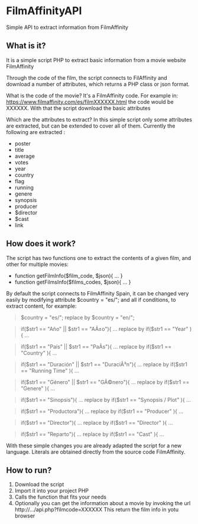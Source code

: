 # FilmAffinityAPI
Simple API to extract information from FilmAffinity

## What is it?
It is a simple script PHP to extract basic information from a movie website FilmAffinity

Through the code of the film, the script connects to FilAffinity and download a number of attributes, which returns a PHP class or json format.

What is the code of the movie? It's a FilmAffinity code. For example in: https://www.filmaffinity.com/es/filmXXXXXX.html the code would be XXXXXX. With that the script download the basic attributes

Which are the attributes to extract? In this simple script only some attributes are extracted, but can be extended to cover all of them. Currently the following are extracted :
* poster
* title
* average
* votes
* year
* country
* flag
*	running
* genere
* synopsis
* producer
* $director
* $cast
* link

## How does it work?
The script has two functions one to extract the contents of a given film, and other for multiple movies:
* function getFilmInfo($film_code, $json){ ... }
* function getFilmsInfo($films_codes, $json){ ... }

By default the script connects to FilmAffinity Spain, it can be changed very easily by modifying attribute $country = "es/"; and all if conditions, to extract content, for example:

 > $country = "es/"; replace by $country = "en/";
 
 > if($str1 == "Año" || $str1 == "AÃ±o"){ ... replace by if($str1 == "Year" ){ ...
 
 > if($str1 == "País" || $str1 == "PaÃ­s"){ ... replace by if($str1 == "Country" ){ ...
 
 > if($str1 == "Duración" || $str1 == "DuraciÃ³n"){ ... replace by if($str1 == "Running Time" ){ ...
 
 > if($str1 == "Género" || $str1 == "GÃ©nero"){ ... replace by if($str1 == "Genere" ){ ...
 
 > if($str1 == "Sinopsis"){ ... replace by if($str1 == "Synopsis / Plot" ){ ...
 
 > if($str1 == "Productora"){ ... replace by if($str1 == "Producer" ){ ...
 
 > if($str1 == "Director"){ ... replace by if($str1 == "Director" ){ ...
 
 > if($str1 == "Reparto"){  ... replace by if($str1 == "Cast" ){ ...

With these simple changes you are already adapted the script for a new language. Literals are obtained directly from the source code FilmAffinity.

## How to run?
1. Download the script
2. Import it into your project PHP
3. Calls the function that fits your needs
4. Optionally you can get the information about a movie by invoking the url http://.../api.php?filmcode=XXXXXX This return the film info in yotu browser
